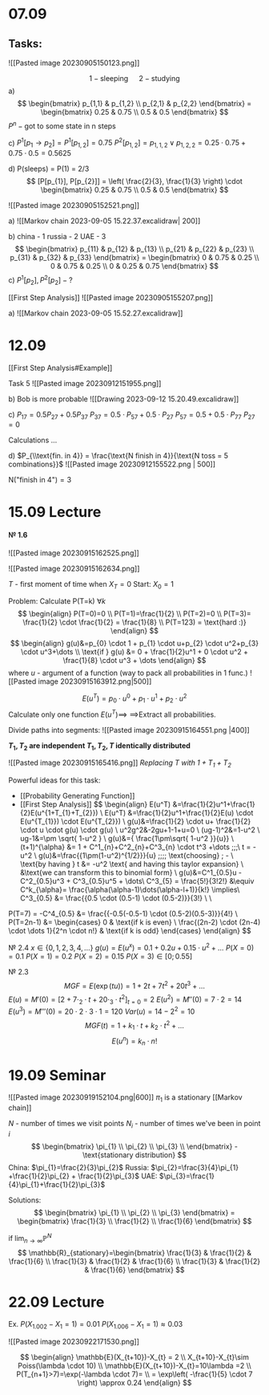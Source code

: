 
# 07.09
## Tasks:
![[Pasted image 20230905150123.png]]

$$
{1} - \text{sleeping} \;\;\;\;\;\
{2} - \text{studying}
$$
a)
$$
\begin{bmatrix}
p_{1,1} & p_{1,2} \\
p_{2,1} & p_{2,2}
\end{bmatrix} = \begin{bmatrix}
0.25 & 0.75 \\
0.5 & 0.5
\end{bmatrix}
$$
$P^n - \text{got to some state in n steps}$

c) 
$P^1[p_{1} \to p_{2}] = P^1[p_{1,2}] = 0.75$
$P^2[p_{1,2}] = p_{1,1,2} \lor p_{1,2,2} = 0.25  \cdot 0.75  + 0.75  \cdot 0.5 = 0.5625$

d)
P(sleeps) = P(1) = 2/3
$$
[P[p_{1}], P[p_{2}]] =  \left( \frac{2}{3}, \frac{1}{3} \right) \cdot  \begin{bmatrix}
0.25 & 0.75 \\
0.5 & 0.5
\end{bmatrix}
$$




![[Pasted image 20230905152521.png]]

a)
![[Markov chain 2023-09-05 15.22.37.excalidraw| 200]]

b) 
china - 1
russia - 2
UAE - 3
$$
\begin{bmatrix}
p_{11} & p_{12} & p_{13} \\
p_{21} & p_{22} & p_{23} \\
p_{31} & p_{32} & p_{33} 
\end{bmatrix} = 
\begin{bmatrix}
0 & 0.75 & 0.25  \\
0 & 0.75 & 0.25 \\
0 & 0.25 & 0.75
\end{bmatrix}
$$
с) $P^1[{p_2}], P^2[{p_2}]\;-\;?$

[[First Step Analysis]]
![[Pasted image 20230905155207.png]]

a) ![[Markov chain 2023-09-05 15.52.27.excalidraw]]
# 12.09
[[First Step Analysis#Example]]

Task 5
![[Pasted image 20230912151955.png]]


b) Bob is more probable
![[Drawing 2023-09-12 15.20.49.excalidraw]]

c) 
$P_{17} = 0.5P_{27} + 0.5P_{37}$
$P_{37} = 0.5 \cdot P_{57} + 0.5 \cdot P_{27}$
$P_{57}= 0.5 + 0.5 \cdot P_{77}$
$P_{27} = 0$

Calculations ...

d) 
$P_{\\text{fin. in 4}} = \frac{\text{N finish in 4}}{\text{N toss = 5 combinations}}$
![[Pasted image 20230912155522.png | 500]]


$\text{N("finish in 4")} = 3$


# 15.09 Lecture

#### № 1.6
![[Pasted image 20230915162525.png]]


![[Pasted image 20230915162634.png]]

$T$ - first moment of time when $X_{T} = 0$
Start: $X_{0} = 1$

Problem: Calculate P(T=k) $\forall k$
$$
\begin{align}
P(T=0)=0 \\
P(T=1)=\frac{1}{2} \\
P(T=2)=0 \\
P(T=3)= \frac{1}{2} \cdot \frac{1}{2} = \frac{1}{8} \\
P(T=123) = \text{hard :)}
\end{align}
$$
$$
\begin{align}
g(u)&=p_{0} \cdot 1 + p_{1} \cdot u+p_{2} \cdot u^2+p_{3} \cdot u^3+\dots \\
\text{if  } g(u) &= 0 + \frac{1}{2}u^1 + 0 \cdot u^2 + \frac{1}{8} \cdot u^3 + \dots
\end{align}
$$
where $u$ - argument of a function (way to pack all probabilities in 1 func.)
![[Pasted image 20230915163912.png|500]]

$$
E(u^T)=p_{0} \cdot u^0+p_{1} \cdot u^1 + p_{2} \cdot u^2
$$
Calculate only one function $E(u^T) \implies$ 
$\implies$Extract all probabilities.

Divide paths into segments:
![[Pasted image 20230915164551.png |400]]

**$T_{1}, T_{2}$ are independent
$T_{1},T_{2},T$ identically distributed**

![[Pasted image 20230915165416.png]]
*Replacing $T$ with $1 +T_{1}+T_{2}$*

Powerful ideas for this task:
- [[Probability Generating Function]]
- [[First Step Analysis]]
$$
\begin{align}
E(u^T) &=\frac{1}{2}u^1+\frac{1}{2}E(u^{1+T_{1}+T_{2}}) \\
E(u^T) &=\frac{1}{2}u^1+\frac{1}{2}E(u) \cdot E(u^{T_{1}}) \cdot E(u^{T_{2}})  \\
g(u)&=\frac{1}{2} \cdot u+ \frac{1}{2} \cdot u \cdot g(u)  \cdot g(u) \\
u^2g^2&-2gu+1-1+u=0 \\
(ug-1)^2&=1-u^2 \\
ug-1&=\pm \sqrt{ 1-u^2 } \\
g(u)&={ \frac{1\pm\sqrt{ 1-u^2 }}{u}} \\
(t+1)^{\alpha} &= 1 + C^1_{n}+C^2_{n}+C^3_{n} \cdot t^3 +\dots \;\;\;\ t = -u^2 \\ 
g(u)&=\frac{{1\pm(1-u^2)^{1/2}}}{u} \;\;\;\; \text{choosing}  \; - \\ 
\text{by having   } t &= -u^2 \text{ and having this taylor expansion} \\
&\text{we can transform this to binomial form} \\
g(u)&=C^1_{0.5}u - C^2_{0.5}u^3 + C^3_{0.5}u^5 + \dots\\ 
C^3_{5} = \frac{5!}{3!2!} &\equiv C^k_{\alpha}= \frac{\alpha(\alpha-1)\dots(\alpha-l+1)}{k!} \implies\\
C^3_{0.5} &= \frac{{0.5 \cdot (0.5-1) \cdot (0.5-2)}}{3!} \\ \\

P(T=7) = -C^4_{0.5} &= \frac{{-0.5(-0.5-1) \cdot (0.5-2)(0.5-3)}}{4!} \\
P(T=2n-1) &= \begin{cases}
0 & \text{if k is even} \\
\frac{(2n-2) \cdot (2n-4) \cdot \dots 1}{2^n \cdot n!} & \text{if k is odd}
\end{cases}
\end{align}
$$


№ 2.4
$x \in \{ 0,1,2,3,4,\dots \}$
$g(u) = E(u^x)=0.1+0.2u+0.15 \cdot u^2 + \dots$
$P(X=0)=0.1$
$P(X=1)=0.2$
$P(X=2)=0.15$
$P(X=3) \in [0; 0.55]$


№ 2.3
$$
MGF = E(\exp(tu))= 1+2t+7t^2+20t^3 + \dots
$$
$E(u)=M'(0) = [2+7 \cdot_{2} \cdot t + 20 \cdot_{3} \cdot t^2]_{t=0}=2$ 
$E(u^2) =M''(0) = 7 \cdot 2=14$
$E(u^3) =M'''(0) = 20 \cdot 2 \cdot 3 \cdot 1 = 120$
$Var(u)=14-2^2=10$
$$
MGF(t)=1+k_{1} \cdot t+k_{2} \cdot t^2 + \dots
$$
$$
E(u^n)=k_{n} \cdot n!
$$

# 19.09 Seminar


![[Pasted image 20230919152104.png|600]]
$\pi_{1}$ is a stationary [[Markov chain]]

$N$ - number of times we visit points
$N_{i}$ - number of times we've been in point $i$
$$
\begin{bmatrix}
\pi_{1} \\
\pi_{2} \\
\pi_{3} \\
\end{bmatrix} - \text{stationary distribution}
$$
China: $\pi_{1}=\frac{2}{3}\pi_{2}$ 
Russia: $\pi_{2}=\frac{3}{4}\pi_{1} +\frac{1}{2}\pi_{2} + \frac{1}{2}\pi_{3}$
UAE: $\pi_{3}=\frac{1}{4}\pi_{1}+\frac{1}{2}\pi_{3}$

Solutions:
$$
\begin{bmatrix}
\pi_{1} \\
\pi_{2} \\
\pi_{3}
\end{bmatrix} = \begin{bmatrix}
\frac{1}{3} \\
\frac{1}{2} \\
\frac{1}{6}
\end{bmatrix}
$$

if $\lim_{ n \to \infty }\mathbb{P}^N$
$$
\mathbb{R}_{stationary}=\begin{bmatrix}
\frac{1}{3} & \frac{1}{2} & \frac{1}{6} \\
\frac{1}{3} & \frac{1}{2} & \frac{1}{6} \\
\frac{1}{3} & \frac{1}{2} & \frac{1}{6}
\end{bmatrix}
$$



# 22.09 Lecture
Ex. 
$P(X_{1.002}-X_{1}=1)=0.01$
$P(X_{1.006}-X_{1}=1) \approx 0.03$

![[Pasted image 20230922171530.png]]

$$
\begin{align}
\mathbb{E}(X_{t+10})-X_{t} = 2 \\
X_{t+10}-X_{t}\sim Poiss(\lambda \cdot 10) \\
\mathbb{E}(X_{t+10})-X_{t}=10\lambda =2 \\
P(T_{n+1}>7)=\exp(-\lambda \cdot 7)=  \\
= \exp\left( -\frac{1}{5} \cdot 7 \right) \approx 0.24
\end{align}
$$